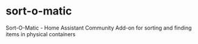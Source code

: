# sort-o-matic
Sort-O-Matic - Home Assistant Community Add-on for sorting and finding items in physical containers
